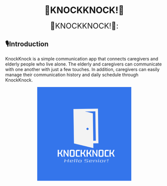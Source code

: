 




<h1 align="center">🚪KNOCKKNOCK!🚪</h1>
<p align="center">
  <span style="font-size: 24px;">🚪KNOCKKNOCK!🚪:</span>
</p>


## 🎙️Introduction
KnockKnock is a simple communication app that connects caregivers and elderly people who live alone. The elderly and caregivers can communicate with one another with just a few touches. In addition, caregivers can easily manage their communication history and daily schedule through KnockKnock.

<p align="center">
  <img src="KNOCKKNOCK!.png" alt="KNOCKKNOCK! LOGO" width="300px">
</p>
